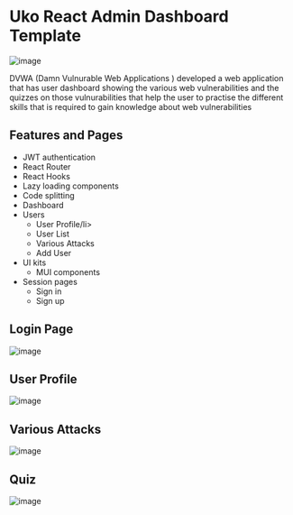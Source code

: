 <h1>Uko React Admin Dashboard Template</h1>

![image](https://github.com/godfather2327/DVWA/assets/68597202/6ebfb514-3726-4247-9cb5-6817ed3d00e3)


<p>DVWA (Damn Vulnurable Web Applications ) developed a web application that has user dashboard showing the various web vulnerabilities and the quizzes on those vulnurabilities that help the user to practise the different skills that is required to gain knowledge about web vulnerabilities </p>

<h2>Features and Pages</h2>
<ul>
  <li>JWT authentication</li>
  <li>React Router</li>
  <li>React Hooks</li>
  <li>Lazy loading components</li>
  <li>Code splitting</li>
  <li>Dashboard</li>
  <li>Users
    <ul>
      <li>User Profile/li>
      <li>User List</li>
      <li>Various Attacks</li>
      <li>Add User</li>
    </ul>
  </li>
  <li>UI kits
    <ul>
      <li>MUI components</li>
    </ul>
  </li>
  <li>Session pages
    <ul>
      <li>Sign in</li>
      <li>Sign up</li>
    </ul>
  </li>
</ul>

## Login Page

![image](https://github.com/godfather2327/DVWA/assets/68597202/ac9816ca-0ded-4a0c-8c8f-a8ce791297d6)

## User Profile
![image](https://github.com/godfather2327/DVWA/assets/68597202/44cc22fb-1f61-4a8c-8c28-44b021c8e34c)

## Various Attacks
![image](https://github.com/godfather2327/DVWA/assets/68597202/acf46827-f02c-4640-acf1-6fb45ee7c631)

## Quiz
![image](https://github.com/godfather2327/DVWA/assets/68597202/17d476ef-6634-4b74-8d02-2c6a4d83ff8d)



